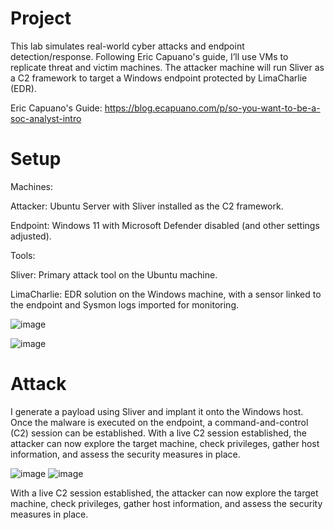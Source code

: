 # Project
This lab simulates real-world cyber attacks and endpoint detection/response. Following Eric Capuano's guide, I’ll use VMs to replicate threat and victim machines. The attacker machine will run Sliver as a C2 framework to target a Windows endpoint protected by LimaCharlie (EDR).

Eric Capuano's Guide: https://blog.ecapuano.com/p/so-you-want-to-be-a-soc-analyst-intro
#
# Setup
Machines:

Attacker: Ubuntu Server with Sliver installed as the C2 framework.

Endpoint: Windows 11 with Microsoft Defender disabled (and other settings adjusted).

Tools:

Sliver: Primary attack tool on the Ubuntu machine.

LimaCharlie: EDR solution on the Windows machine, with a sensor linked to the endpoint and Sysmon logs imported for monitoring.


![image](https://github.com/user-attachments/assets/6a93b00b-df68-4222-96c4-2084560a158d)

![image](https://github.com/user-attachments/assets/7bf99267-b1b1-40ec-b023-6e0b61f008df)
# Attack
I generate a payload using Sliver and implant it onto the Windows host. Once the malware is executed on the endpoint, a command-and-control (C2) session can be established.
With a live C2 session established, the attacker can now explore the target machine, check privileges, gather host information, and assess the security measures in place.


![image](https://github.com/user-attachments/assets/60ba5db6-adac-4749-9446-e72594ab2869)
![image](https://github.com/user-attachments/assets/9f7a9db3-4410-4bc4-9f8c-61fc9b9ee265)

With a live C2 session established, the attacker can now explore the target machine, check privileges, gather host information, and assess the security measures in place.
